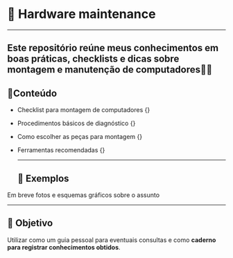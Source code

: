 # 🔧 Hardware maintenance
---
Este repositório reúne meus conhecimentos em boas práticas, checklists e dicas sobre **montagem e manutenção de computadores**👨‍💻
---
## 📑Conteúdo
- Checklist para montagem de computadores {}
- Procedimentos básicos de diagnóstico {}
- Como escolher as peças para montagem {}
- Ferramentas recomendadas {} 
  
  ---
  
  ## 📸 Exemplos
Em breve fotos e esquemas gráficos sobre o assunto

  ---
  ## 🚀 Objetivo
  Utilizar como um guia pessoal para eventuais consultas e como **caderno para registrar conhecimentos obtidos**.
